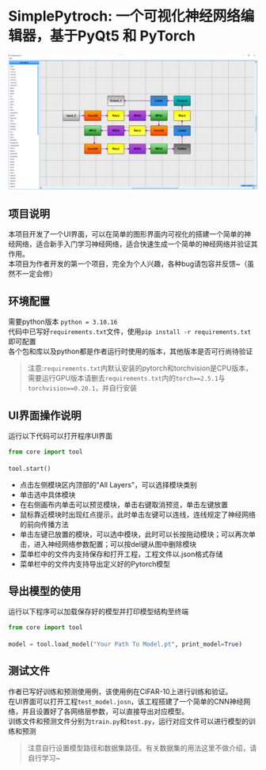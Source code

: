 # SimplePytroch: 一个可视化神经网络编辑器，基于PyQt5 和 PyTorch
![演示图片](pic/演示图片.png "UI界面")
## 项目说明
本项目开发了一个UI界面，可以在简单的图形界面内可视化的搭建一个简单的神经网络，适合新手入门学习神经网络，适合快速生成一个简单的神经网络并验证其作用。<br>
本项目为作者开发的第一个项目，完全为个人兴趣，各种bug请包容并反馈~（虽然不一定会修）
## 环境配置
需要python版本 `python = 3.10.16`<br>
代码中已写好`requirements.txt`文件，使用`pip install -r requirements.txt`即可配置<br>
各个包和库以及python都是作者运行时使用的版本，其他版本是否可行尚待验证<br>
> 注意:`requirements.txt`内默认安装的pytorch和torchvision是CPU版本，需要运行GPU版本请删去`requirements.txt`内的`torch==2.5.1`与`torchvision==0.20.1`，并自行安装
## UI界面操作说明
运行以下代码可以打开程序UI界面
```python
from core import tool

tool.start()
```
- 点击左侧模块区内顶部的"All Layers"，可以选择模块类别
- 单击选中具体模块
- 在右侧画布内单击可以预览模块，单击右键取消预览，单击左键放置
- 鼠标靠近模块时出现红点提示，此时单击左键可以连线，连线规定了神经网络的前向传播方法
- 单击左键已放置的模块，可以选中模块，此时可以长按拖动模块；可以再次单击，进入神经网络参数配置；可以按del键从图中删除模块
- 菜单栏中的文件内支持保存和打开工程，工程文件以.json格式存储
- 菜单栏中的文件内支持导出定义好的Pytorch模型
## 导出模型的使用
运行以下程序可以加载保存好的模型并打印模型结构至终端
```python
from core import tool

model = tool.load_model("Your Path To Model.pt", print_model=True)
```
## 测试文件
作者已写好训练和预测使用例，该使用例在CIFAR-10上进行训练和验证。<br>
在UI界面可以打开工程`test_model.josn`，该工程搭建了一个简单的CNN神经网络，并且设置好了各网络层参数，可以直接导出对应模型。<br>
训练文件和预测文件分别为`train.py`和`test.py`，运行对应文件可以进行模型的训练和预测
> 注意自行设置模型路径和数据集路径。有关数据集的用法这里不做介绍，请自行学习~
